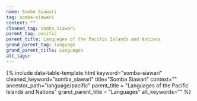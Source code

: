 ```yaml
---
name: Somba Siawari
tag: somba-siawari
context: ""
cleaned_tag: somba_siawari
parent_tag: pacific
parent_title: Languages of the Pacific Islands and Nations
grand_parent_tag: language
grand_parent_title: Languages
alt_tags: 
---
```


{% include data-table-template.html 
  keyword="somba-siawari" 
  cleaned_keyword="somba_siawari" 
  title="Somba Siawari"
  context=""
  ancestor_path="language/pacific" 
  parent_title = "Languages of the Pacific Islands and Nations"
  grand_parent_title = "Languages"
  alt_keywords=""
%}

